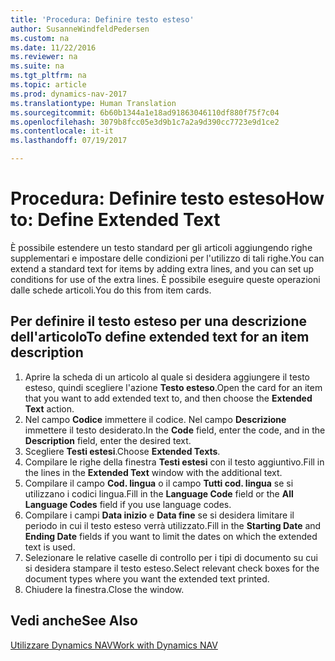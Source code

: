 ```yaml
---
title: 'Procedura: Definire testo esteso'
author: SusanneWindfeldPedersen
ms.custom: na
ms.date: 11/22/2016
ms.reviewer: na
ms.suite: na
ms.tgt_pltfrm: na
ms.topic: article
ms.prod: dynamics-nav-2017
ms.translationtype: Human Translation
ms.sourcegitcommit: 6b60b1344a1e18ad91863046110df880f75f7c04
ms.openlocfilehash: 3079b8fcc05e3d9b1c7a2a9d390cc7723e9d1ce2
ms.contentlocale: it-it
ms.lasthandoff: 07/19/2017

---
```

    
# <a name="how-to-define-extended-text"></a><span data-ttu-id="ffd9f-102">Procedura: Definire testo esteso</span><span class="sxs-lookup"><span data-stu-id="ffd9f-102">How to: Define Extended Text</span></span>

<span data-ttu-id="ffd9f-103">È possibile estendere un testo standard per gli articoli aggiungendo righe supplementari e impostare delle condizioni per l'utilizzo di tali righe.</span><span class="sxs-lookup"><span data-stu-id="ffd9f-103">You can extend a standard text for items by adding extra lines, and you can set up conditions for use of the extra lines.</span></span> <span data-ttu-id="ffd9f-104">È possibile eseguire queste operazioni dalle schede articoli.</span><span class="sxs-lookup"><span data-stu-id="ffd9f-104">You do this from item cards.</span></span>

## <a name="to-define-extended-text-for-an-item-description"></a><span data-ttu-id="ffd9f-105">Per definire il testo esteso per una descrizione dell'articolo</span><span class="sxs-lookup"><span data-stu-id="ffd9f-105">To define extended text for an item description</span></span>
1. <span data-ttu-id="ffd9f-106">Aprire la scheda di un articolo al quale si desidera aggiungere il testo esteso, quindi scegliere l'azione **Testo esteso**.</span><span class="sxs-lookup"><span data-stu-id="ffd9f-106">Open the card for an item that you want to add extended text to, and then choose the **Extended Text** action.</span></span>
2. <span data-ttu-id="ffd9f-107">Nel campo **Codice** immettere il codice. Nel campo **Descrizione** immettere il testo desiderato.</span><span class="sxs-lookup"><span data-stu-id="ffd9f-107">In the **Code** field, enter the code, and in the **Description** field, enter the desired text.</span></span>
3. <span data-ttu-id="ffd9f-108">Scegliere **Testi estesi**.</span><span class="sxs-lookup"><span data-stu-id="ffd9f-108">Choose **Extended Texts**.</span></span>
4. <span data-ttu-id="ffd9f-109">Compilare le righe della finestra **Testi estesi** con il testo aggiuntivo.</span><span class="sxs-lookup"><span data-stu-id="ffd9f-109">Fill in the lines in the **Extended Text** window with the additional text.</span></span>
5. <span data-ttu-id="ffd9f-110">Compilare il campo **Cod. lingua** o il campo **Tutti cod. lingua** se si utilizzano i codici lingua.</span><span class="sxs-lookup"><span data-stu-id="ffd9f-110">Fill in the **Language Code** field or the **All Language Codes** field if you use language codes.</span></span> 
6. <span data-ttu-id="ffd9f-111">Compilare i campi **Data inizio** e **Data fine** se si desidera limitare il periodo in cui il testo esteso verrà utilizzato.</span><span class="sxs-lookup"><span data-stu-id="ffd9f-111">Fill in the **Starting Date** and **Ending Date** fields if you want to limit the dates on which the extended text is used.</span></span>
7. <span data-ttu-id="ffd9f-112">Selezionare le relative caselle di controllo per i tipi di documento su cui si desidera stampare il testo esteso.</span><span class="sxs-lookup"><span data-stu-id="ffd9f-112">Select relevant check boxes for the document types where you want the extended text printed.</span></span>
8. <span data-ttu-id="ffd9f-113">Chiudere la finestra.</span><span class="sxs-lookup"><span data-stu-id="ffd9f-113">Close the window.</span></span>

## <a name="see-also"></a><span data-ttu-id="ffd9f-114">Vedi anche</span><span class="sxs-lookup"><span data-stu-id="ffd9f-114">See Also</span></span>
[<span data-ttu-id="ffd9f-115">Utilizzare Dynamics NAV</span><span class="sxs-lookup"><span data-stu-id="ffd9f-115">Work with Dynamics NAV</span></span>](ui-work-product.md)


